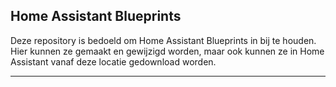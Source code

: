 ## Home Assistant Blueprints

Deze repository is bedoeld om Home Assistant Blueprints in bij te houden. Hier kunnen ze gemaakt en gewijzigd worden, maar ook kunnen ze in Home Assistant vanaf deze locatie gedownload worden.

---

